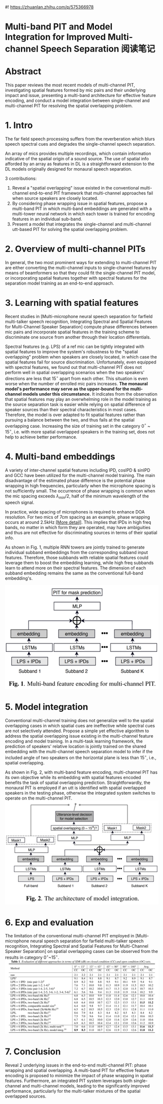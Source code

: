#! https://zhuanlan.zhihu.com/p/575366978
# Multi-band PIT and Model Integration for Improved Multi-channel Speech Separation 阅读笔记

# Abstract
This paper reviews the most recent models of multi-channel PIT, investigating spatial features formed by mic pairs and their underlying impact and issue, presenting a multi-band architecture for effective feature encoding, and conduct a model integration between single-channel and multi-channel PIT for resolving the spatial overlapping problem.

# 1. Intro
The far field speech processing suffers from the reverberation which blurs speech spectral cues and degrades the single-channel speech separation. 

An array of mics provides multiple recordings, which contain information indicative of the spatial origin of a sound source. The use of spatial info afforded by an array as features in DL is a straightforward extension to the DL models originally designed for monaural speech separation.

3 contributions:
1. Reveal a "spatial overlapping" issue existed in the conventional multi-channel end-to-end PIT framework that multi-channel approaches fail when source speakers are closely located.
2. By considering phase wrapping issue in spatial features, propose a multi-band PIT in which multi-band embeddings are generated with a multi-tower neural network in which each tower is trained for encoding features in an individual sub-band.
3. Present a model that integrates the single-channel and multi-channel utt-based PIT for solving the spatial overlapping problem.

# 2. Overview of multi-channel PITs
In general, the two most prominent ways for extending to multi-channel PIT are either converting the multi-channel inputs to single-channel features by means of beamformers so that they could fit the single-channel PIT model, or incorporating spatial features together with spectral features for the separation model training as an end-to-end approach.

# 3. Learning with spatial features
Recent studies in [Multi-microphone neural speech separation for farfield multi-talker speech recognition, Integrating Spectral and Spatial Features for Multi-Channel Speaker Separation] compute phase differences between mic pairs and incorporate spatial features in the training scheme to discriminate one source from another through their location differentials.

Spectral features (e.g. LPS) of a ref mic can be tightly integrated with spatial features to improve the system's robustness to the "spatial overlapping" problem when speakers are closely located, in which case the spatial features fail for source discrimination. Unfortunately, even equipped with spectral features, we found out that multi-channel PIT does not perform well in spatial overlapping scenarios when the two speakers' directions are less that 15$^{\circ}$ apart from each other. This situation is even worse when the number of enrolled mic pairs increases. **The monaural model's performance may serve as the upper-bound for the multi-channel models under this circumstance.** It indicates from the observation that spatial features may play an overwhelming role in the model training as the source separation task is easier while relying on spatial difference of speaker sources than their spectral characteristics in most cases. Therefore, the model is over adapted to fit spatial features rather than pursuing a balance between the two, and thus fails at the spatial overlapping case. Increasing the size of training set in the category 0$^{\circ}$ ~ 15$^{\circ}$, i.e. with more spatial overlapped speakers in the training set, does not help to achieve better performance.

# 4. Multi-band embeddings
A variety of inter-channel spatial features including IPD, cosIPD & sinIPD and GCC have been utilized for the multi-channel model training. The main disadvantage of the estimated phase difference is the potential phase wrapping in high frequencies, particularly when the microphone spacing is not sufficiently small. The occurrence of phase wrapping is common when the mic spacing exceeds $\lambda_{min}/2$, half of the minimum wavelength of the speech signal.

In practice, wide spacing of microphones is required to enhance DOA resolution. For two mics of 7cm spacing as an example, phase wrapping occurs at around 2.5kHz [[More detail]](https://zhuanlan.zhihu.com/p/52723066). This implies that IPDs in high freq bands, no matter in which form they are operated, may have ambiguities and thus are not effective for discriminating sources in terms of their spatial info.

As shown in Fig. 1, multiple RNN towers are jointly trained to generate individual subband embeddings from the corresponding subband input features. Therefore, those subbands with reliable spatial features could leverage them to boost the embedding learning, while high freq subbands learn to attend more on their spectral features. The dimension of each subband embedding remains the same as the conventional full-band embedding's.

![](https://raw.githubusercontent.com/FYJNEVERFOLLOWS/Picture-Bed/main/202210/20221019215007.png)

# 5. Model integration
Conventional multi-channel training does not generalize well to the spatial overlapping cases in which spatial cues are ineffective while spectral cues are not selectively attended. Propose a simple yet effective algorithm to address the spatial overlapping issue existing in the multi-channel feature encoding and model training. In a multi-task learning framework, the prediction of speakers' relative location is jointly trained on the shared embedding with the multi-channel speech separation model to infer if the included angle of two speakers on the horizontal plane is less than 15$^{\circ}$, i.e., spatial overlapping.

As shown in Fig. 2, with multi-band feature encoding, multi-channel PIT has its own objective while its embedding with spatial features encoded benefits the task of spatial overlapping prediction. Straightforwardly, the monaural PIT is employed if an utt is identified with spatial overlapped speakers in the testing phase, otherwise the integrated system switches to operate on the multi-channel PIT.
![](https://raw.githubusercontent.com/FYJNEVERFOLLOWS/Picture-Bed/main/202210/20221019220523.png)

# 6. Exp and evaluation
The limitation of the conventional multi-channel PIT employed in [Multi-microphone neural speech separation for farfield multi-talker speech recognition, Integrating Spectral and Spatial Features for Multi-Channel Speaker Separation] on spatial overlapping cases can be observed from the results in category 0$^{\circ}$~15$^{\circ}$.
![](https://raw.githubusercontent.com/FYJNEVERFOLLOWS/Picture-Bed/main/202210/20221019223806.png)

# 7. Conclusion
Reveal 2 underlying issues in the end-to-end multi-channel PIT: phase wrapping and spatial overlapping. A multi-band PIT for effective feature encoding is proposed to minimize the impact of phase wrapping in spatial features. Furthermore, an integrated PIT system leverages both single-channel and multi-channel models, leading to the significantly improved performance, particularly for the multi-talker mixtures of the spatial overlapped sources.